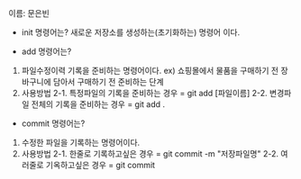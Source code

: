 이름: 문은빈
- init 명령어는?
새로운 저장소를 생성하는(초기화하는)  명령어 이다.

- add 명령어는?
1. 파일수정이력 기록을 준비하는 명령어이다.
ex) 쇼핑몰에서 물품을 구매하기 전 장바구니에 담아서 구매하기 전 준비하는 단계
2. 사용방법
 2-1. 특정파일의 기록을 준비하는 경우 = git add [파일이름]
 2-2. 변경파일 전체의 기록을 준비하는 경우 = git add .

- commit 명령어는?
1. 수정한 파일을 기록하는 명령어이다.
2. 사용방법
 2-1. 한줄로 기록하고싶은 경우 = git commit -m "저장파일명"
 2-2. 여러줄로 기옥하고싶은 경우 = git commit
